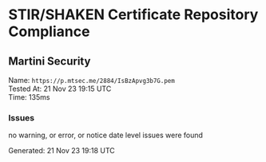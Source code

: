 # STIR/SHAKEN Certificate Repository Compliance

## Martini Security

Name: `https://p.mtsec.me/2884/IsBzApvg3b7G.pem`\
Tested At: 21 Nov 23 19:15 UTC\
Time: 135ms

### Issues

no warning, or error, or notice date level issues were found

Generated: 21 Nov 23 19:18 UTC